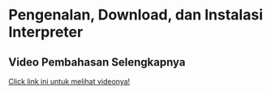 # Pengenalan, Download, dan Instalasi Interpreter

## Video Pembahasan Selengkapnya 
[Click link ini untuk melihat videonya!](https://www.youtube.com/watch?v=yz-ezBeSReg&list=PLy3VBpgdBFy6XpB2zTIMqdosN2g-lw0O_&index=1)
